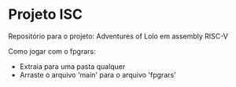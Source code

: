 # Projeto ISC
Repositório para o projeto: Adventures of Lolo em assembly RISC-V

Como jogar com o fpgrars:
  - Extraia para uma pasta qualquer
  - Arraste o arquivo 'main' para o arquivo 'fpgrars'
